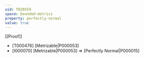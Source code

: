 ```yaml
---
uid: T020559
space: bounded-metrics
property: perfectly-normal
value: true
---
```

[[Proof]]

* [T000476] [Metrizable|P000053]
* [I000070] [Metrizable|P000053] => [Perfectly Normal|P000015]

